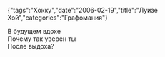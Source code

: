 {"tags":"Хокку","date":"2006-02-19","title":"Луизе Хэй","categories":"Графомания"}

В будущем вдохе  
Почему так уверен ты  
После выдоха?
